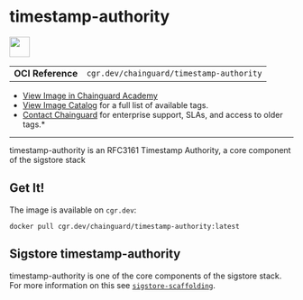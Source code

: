 <!--monopod:start-->
# timestamp-authority

<!--url:start-->
<a href="https://github.com/sigstore/timestamp-authority">
<!--logo:start-->
  <img src="https://storage.googleapis.com/chainguard-academy/logos/timestamp-authority/logo.svg" width="36px" height="36px" />
<!--logo:end-->
</a>
<!--url:end-->

| | |
| - | - |
| **OCI Reference** | `cgr.dev/chainguard/timestamp-authority` |

* [View Image in Chainguard Academy](https://edu.chainguard.dev/chainguard/chainguard-images/reference/timestamp-authority/overview/)
* [View Image Catalog](https://console.enforce.dev/images/catalog) for a full list of available tags.
* [Contact Chainguard](https://www.chainguard.dev/chainguard-images) for enterprise support, SLAs, and access to older tags.*
---
<!--monopod:end-->

<!--overview:start-->
timestamp-authority is an RFC3161 Timestamp Authority, a core component of the sigstore stack
<!--overview:end-->

<!--getting:start-->
## Get It!
The image is available on `cgr.dev`:

```
docker pull cgr.dev/chainguard/timestamp-authority:latest
```
<!--getting:end-->

<!--body:start-->
## Sigstore timestamp-authority

timestamp-authority is one of the core components of the sigstore stack.  For more information on this see [`sigstore-scaffolding`](../sigstore-scaffolding/).
<!--body:end-->
